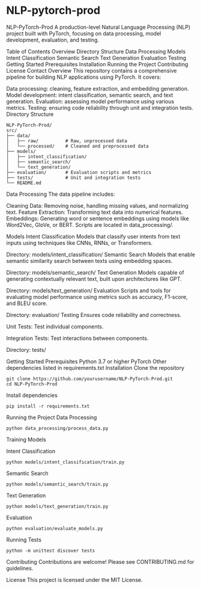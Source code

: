 # NLP-pytorch-prod

NLP-PyTorch-Prod
A production-level Natural Language Processing (NLP) project built with PyTorch, focusing on data processing, model development, evaluation, and testing.

<!-- Building skeleton of NLP models -->

Table of Contents
Overview
Directory Structure
Data Processing
Models
Intent Classification
Semantic Search
Text Generation
Evaluation
Testing
Getting Started
Prerequisites
Installation
Running the Project
Contributing
License
Contact
Overview
This repository contains a comprehensive pipeline for building NLP applications using PyTorch. It covers:

Data processing: cleaning, feature extraction, and embedding generation.
Model development: intent classification, semantic search, and text generation.
Evaluation: assessing model performance using various metrics.
Testing: ensuring code reliability through unit and integration tests.
Directory Structure
```
NLP-PyTorch-Prod/
src/
├── data/
│   ├── raw/          # Raw, unprocessed data
│   └── processed/    # Cleaned and preprocessed data
├── models/
│   ├── intent_classification/
│   ├── semantic_search/
│   └── text_generation/
├── evaluation/       # Evaluation scripts and metrics
├── tests/            # Unit and integration tests
└── README.md
```
Data Processing
The data pipeline includes:

Cleaning Data: Removing noise, handling missing values, and normalizing text.
Feature Extraction: Transforming text data into numerical features.
Embeddings: Generating word or sentence embeddings using models like Word2Vec, GloVe, or BERT.
Scripts are located in data_processing/.

Models
Intent Classification
Models that classify user intents from text inputs using techniques like CNNs, RNNs, or Transformers.

Directory: models/intent_classification/
Semantic Search
Models that enable semantic similarity search between texts using embedding spaces.

Directory: models/semantic_search/
Text Generation
Models capable of generating contextually relevant text, built upon architectures like GPT.

Directory: models/text_generation/
Evaluation
Scripts and tools for evaluating model performance using metrics such as accuracy, F1-score, and BLEU score.

Directory: evaluation/
Testing
Ensures code reliability and correctness.

Unit Tests: Test individual components.

Integration Tests: Test interactions between components.

Directory: tests/

Getting Started
Prerequisites
Python 3.7 or higher
PyTorch
Other dependencies listed in requirements.txt
Installation
Clone the repository

```
git clone https://github.com/yourusername/NLP-PyTorch-Prod.git
cd NLP-PyTorch-Prod
```
Install dependencies

```
pip install -r requirements.txt
```
Running the Project
Data Processing

```
python data_processing/process_data.py
```
Training Models

Intent Classification

```
python models/intent_classification/train.py
```
Semantic Search
```
python models/semantic_search/train.py
```
Text Generation
```
python models/text_generation/train.py
```

Evaluation
```
python evaluation/evaluate_models.py
```
Running Tests
```
python -m unittest discover tests
```
Contributing
Contributions are welcome! Please see CONTRIBUTING.md for guidelines.

License
This project is licensed under the MIT License.
